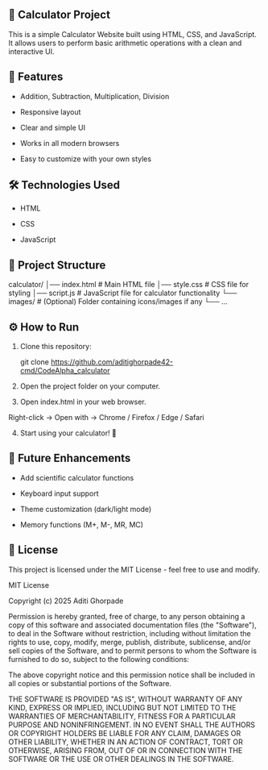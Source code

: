 ## 🧮 Calculator Project

This is a simple Calculator Website built using HTML, CSS, and JavaScript.
It allows users to perform basic arithmetic operations with a clean and interactive UI.

## 🚀 Features

- Addition, Subtraction, Multiplication, Division

- Responsive layout

- Clear and simple UI 

- Works in all modern browsers

- Easy to customize with your own styles


## 🛠️ Technologies Used

- HTML

- CSS

- JavaScript
 

## 📂 Project Structure

calculator/
│── index.html      # Main HTML file
│── style.css       # CSS file for styling
│── script.js       # JavaScript file for calculator functionality
└── images/         # (Optional) Folder containing icons/images if any
    └── ...

## ⚙️ How to Run

1. Clone this repository:

    git clone https://github.com/aditighorpade42-cmd/CodeAlpha_calculator

2. Open the project folder on your computer.

3. Open index.html in your web browser.

  Right-click → Open with → Chrome / Firefox / Edge / Safari

4. Start using your calculator! 🎉



## 📌 Future Enhancements

- Add scientific calculator functions

- Keyboard input support

- Theme customization (dark/light mode)

- Memory functions (M+, M-, MR, MC)


## 📜 License

This project is licensed under the MIT License - feel free to use and modify.

MIT License

Copyright (c) 2025 Aditi Ghorpade

Permission is hereby granted, free of charge, to any person obtaining a copy of this software and associated documentation files (the "Software"), to deal in the Software without restriction, including without limitation the rights to use, copy, modify, merge, publish, distribute, sublicense, and/or sell copies of the Software, and to permit persons to whom the Software is furnished to do so, subject to the following conditions:

The above copyright notice and this permission notice shall be included in all copies or substantial portions of the Software.

THE SOFTWARE IS PROVIDED "AS IS", WITHOUT WARRANTY OF ANY KIND, EXPRESS OR IMPLIED, INCLUDING BUT NOT LIMITED TO THE WARRANTIES OF MERCHANTABILITY, FITNESS FOR A PARTICULAR PURPOSE AND NONINFRINGEMENT. IN NO EVENT SHALL THE AUTHORS OR COPYRIGHT HOLDERS BE LIABLE FOR ANY CLAIM, DAMAGES OR OTHER LIABILITY, WHETHER IN AN ACTION OF CONTRACT, TORT OR OTHERWISE, ARISING FROM, OUT OF OR IN CONNECTION WITH THE SOFTWARE OR THE USE OR OTHER DEALINGS IN THE SOFTWARE.
